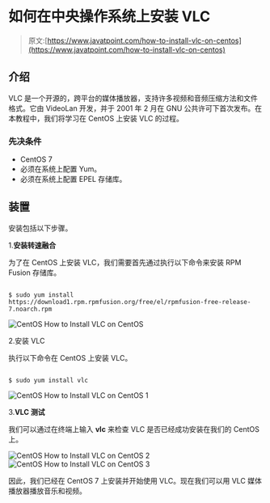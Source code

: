# 如何在中央操作系统上安装 VLC

> 原文:[https://www.javatpoint.com/how-to-install-vlc-on-centos](https://www.javatpoint.com/how-to-install-vlc-on-centos)

## 介绍

VLC 是一个开源的，跨平台的媒体播放器，支持许多视频和音频压缩方法和文件格式。它由 VideoLan 开发，并于 2001 年 2 月在 GNU 公共许可下首次发布。在本教程中，我们将学习在 CentOS 上安装 VLC 的过程。

### 先决条件

*   CentOS 7
*   必须在系统上配置 Yum。
*   必须在系统上配置 EPEL 存储库。

## 装置

安装包括以下步骤。

1.**安装转速融合**

为了在 CentOS 上安装 VLC，我们需要首先通过执行以下命令来安装 RPM Fusion 存储库。

```

$ sudo yum install https://download1.rpm.rpmfusion.org/free/el/rpmfusion-free-release-7.noarch.rpm  

```

![CentOS How to Install VLC on CentOS](../Images/d2c60c5c3fb729e8c8d4fd6168a428f7.png)

2.安装 VLC

执行以下命令在 CentOS 上安装 VLC。

```

$ sudo yum install vlc 

```

![CentOS How to Install VLC on CentOS 1](../Images/0cf8b8bc051dfdc4fdd3e9fea0a721f1.png)

3.**VLC 测试**

我们可以通过在终端上输入 **vlc** 来检查 VLC 是否已经成功安装在我们的 CentOS 上。

![CentOS How to Install VLC on CentOS 2](../Images/6c33c4e190fc5ee31fa323cd4a92d60e.png) ![CentOS How to Install VLC on CentOS 3](../Images/3e75fd8500adb4c490b82cad2920930f.png)

因此，我们已经在 CentOS 7 上安装并开始使用 VLC。现在我们可以用 VLC 媒体播放器播放音乐和视频。